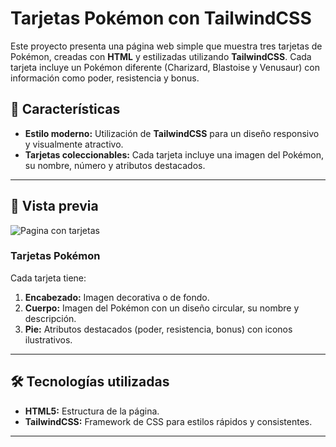 # Tarjetas Pokémon con TailwindCSS

Este proyecto presenta una página web simple que muestra tres tarjetas de Pokémon, creadas con **HTML** y estilizadas utilizando **TailwindCSS**. Cada tarjeta incluye un Pokémon diferente (Charizard, Blastoise y Venusaur) con información como poder, resistencia y bonus.

## 🌟 Características

- **Estilo moderno:** Utilización de **TailwindCSS** para un diseño responsivo y visualmente atractivo.
- **Tarjetas coleccionables:** Cada tarjeta incluye una imagen del Pokémon, su nombre, número y atributos destacados.


---

## 📸 Vista previa

![Pagina con tarjetas](assets/Tarjetas_Pokémon "Paginas con tajertas")

### Tarjetas Pokémon
Cada tarjeta tiene:
1. **Encabezado:** Imagen decorativa o de fondo.
2. **Cuerpo:** Imagen del Pokémon con un diseño circular, su nombre y descripción.
3. **Pie:** Atributos destacados (poder, resistencia, bonus) con iconos ilustrativos.

---

## 🛠️ Tecnologías utilizadas

- **HTML5:** Estructura de la página.
- **TailwindCSS:** Framework de CSS para estilos rápidos y consistentes.

---

